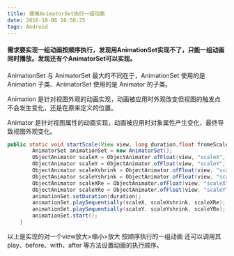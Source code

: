 ```yaml
---
title: 使用AnimatorSet执行一组动画
date: 2016-10-06 16:58:25
tags: Android
---
```


#### 需求要实现一组动画按顺序执行，发现用AnimationSet实现不了，只能一组动画同时播放。发现还有个AnimatorSet可以实现。

AnimationSet 与 AnimatorSet 最大的不同在于，AnimationSet 使用的是 Animation 子类、AnimatorSet 使用的是 Animator 的子类。

Animation 是针对视图外观的动画实现，动画被应用时外观改变但视图的触发点不会发生变化，还是在原来定义的位置。

Animator 是针对视图属性的动画实现，动画被应用时对象属性产生变化，最终导致视图外观变化。

```java
public static void startScale(View view, long duration,float fromeScale,float toScale) {
        AnimatorSet animationSet = new AnimatorSet();
        ObjectAnimator scaleX = ObjectAnimator.ofFloat(view, "scaleX", fromeScale, toScale);
        ObjectAnimator scaleY = ObjectAnimator.ofFloat(view, "scaleY", fromeScale, toScale);
        ObjectAnimator scaleXshrink = ObjectAnimator.ofFloat(view, "scaleX", toScale, fromeScale);
        ObjectAnimator scaleYshrink = ObjectAnimator.ofFloat(view, "scaleY", toScale, fromeScale);
        ObjectAnimator scaleXRe = ObjectAnimator.ofFloat(view, "scaleX", fromeScale, toScale);
        ObjectAnimator scaleYRe = ObjectAnimator.ofFloat(view, "scaleY", fromeScale, toScale);
        animationSet.setDuration(duration);
        animationSet.playSequentially(scaleX, scaleXshrink, scaleXRe);
        animationSet.playSequentially(scaleY, scaleYshrink, scaleYRe);
        animationSet.start();
    }
```

以上是实现的对一个view放大>缩小>放大 按顺序执行的一组动画
还可以调用其play、before、with、after 等方法设置动画的执行顺序。
